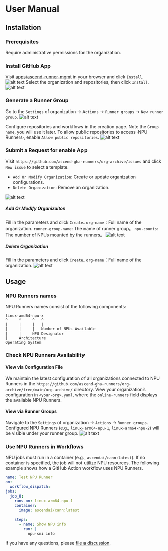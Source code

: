 # User Manual
## Installation
### Prerequisites
Require administrative permissions for the organization.

### Install GitHub App
Visit [apps/ascend-runner-mgmt][1] in your browser and click `Install`.
![alt text](assets/user-manual-zh/image-3.png)
Select the organization and repositories, then click `Install`.
![alt text](assets/user-manual-zh/image-5.png)

### Generate a Runner Group
Go to the `Settings` of organization → `Actions` → `Runner groups` → `New runner group`.
![alt text](assets/user-manual-zh/image-8.png)

Configure repositories and workflows in the creation page. Note the `Group name`, you will use it later.
To allow public repositories to access ·NPU Runners·, enable `Allow public repositories`.
![alt text](assets/user-manual-zh/image-4.png)

### Submit a Request for enable App
Visit `https://github.com/ascend-gha-runners/org-archive/issues` and click `New issue` to select a template.

- `Add Or Modify Organization`: Create or update organization configurations.
- `Delete Organization`: Remove an organization.

![alt text](assets/user-manual-zh/image-10.png)
##### Add Or Modify Organizaiton
Fill in the parameters and click `Create`.
`org-name`：Full name of the organization.
`runner-group-name`: The name of runner group。
`npu-counts`: The number of NPUs mounted by the runners。
![alt text](assets/user-manual-zh/image-15.png)
##### Delete Organization
Fill in the parameters and click `Create`.
`org-name`：Full name of the organization.
![alt text](assets/user-manual-zh/image-13.png)

## Usage
### NPU Runners names
NPU Runners names consist of the following components:
```
linux-amd64-npu-x
^     ^     ^   ^
|     |     |   |
|     |     |   Number of NPUs Available
|     |     NPU Designator
|     Architecture
Operating System
```

### Check NPU Runners Availability
#### View via Configuration File
We maintain the latest configuration of all organizations connected to NPU Runners in the `https://github.com/ascend-gha-runners/org-archive/tree/main/org-archive/` directory. View your organization’s configuration in `<your-org>.yaml`, where the `online-runners` field displays the available NPU Runners.

#### View via Runner Groups
Navigate to the `Settings` of organization → `Actions` → `Runner groups`. Configured NPU Runners (e.g., `linux-arm64-npu-1`, `linux-arm64-npu-2`) will be visible under your runner group.
![alt text](assets/user-manual-zh/image-7.png)

### Use NPU Runners in Workflows
NPU jobs must run in a container (e.g., `ascendai/cann:latest`). If no container is specified, the job will not utilize NPU resources.
The following example shows how a GitHub Action workflow uses NPU Runners.
```yaml
name: Test NPU Runner
on:
  workflow_dispatch:
jobs:
  job_0:
    runs-on: linux-arm64-npu-1
    container:
      image: ascendai/cann:latest
      
    steps:
      - name: Show NPU info
        run: |
          npu-smi info
```

If you have any questions, please [file a discussion](https://github.com/ascend-gha-runners/docs/discussions).


[1]: https://github.com/apps/ascend-runner-mgmt